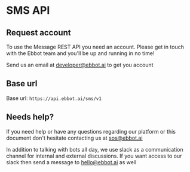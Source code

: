 # SMS API

## Request account

To use the Message REST API you need an account. Please get in touch with the Ebbot team and you'll be up and running in no time!

Send us an email at developer@ebbot.ai to get you account

## Base url

Base url: `https://api.ebbot.ai/sms/v1`

## Needs help?

If you need help or have any questions regarding our platform or this document don't hesitate contacting us at sos@ebbot.ai

In addition to talking with bots all day, we use slack as a communication channel for internal and external discussions. If you want access to our slack then send a message to hello@ebbot.ai as well

